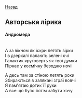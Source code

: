 [Назад](../index.md)

## Авторська лірика

#### Андромеда
\
А за вікном як іскри летять зірки\
І в дзеркалі палають зелені очі\
Галактик круговерть як твої думки\
Пірнає у космічну безодню ночі

А десь там за стіною летять роки\
Збираються в залякані зграї вовчі\
Я пам'ятаю дотик її руки\
А все що було потім забути хочу
